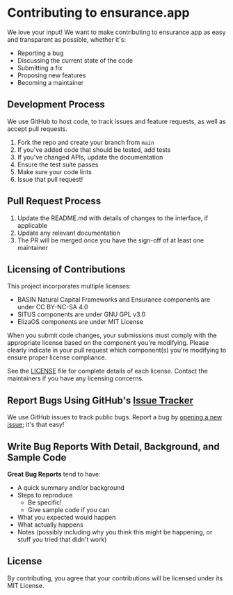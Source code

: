 # Contributing to ensurance.app

We love your input! We want to make contributing to ensurance.app as easy and transparent as possible, whether it's:

- Reporting a bug
- Discussing the current state of the code
- Submitting a fix
- Proposing new features
- Becoming a maintainer

## Development Process

We use GitHub to host code, to track issues and feature requests, as well as accept pull requests.

1. Fork the repo and create your branch from `main`
2. If you've added code that should be tested, add tests
3. If you've changed APIs, update the documentation
4. Ensure the test suite passes
5. Make sure your code lints
6. Issue that pull request!

## Pull Request Process

1. Update the README.md with details of changes to the interface, if applicable
2. Update any relevant documentation
3. The PR will be merged once you have the sign-off of at least one maintainer

## Licensing of Contributions

This project incorporates multiple licenses:

- BASIN Natural Capital Frameworks and Ensurance components are under CC BY-NC-SA 4.0
- SITUS components are under GNU GPL v3.0
- ElizaOS components are under MIT License

When you submit code changes, your submissions must comply with the appropriate license based on the component you're modifying. Please clearly indicate in your pull request which component(s) you're modifying to ensure proper license compliance.

See the [LICENSE](LICENSE) file for complete details of each license. Contact the maintainers if you have any licensing concerns.

## Report Bugs Using GitHub's [Issue Tracker](https://github.com/your-org/ensurance-app/issues)

We use GitHub issues to track public bugs. Report a bug by [opening a new issue](https://github.com/your-org/ensurance-app/issues/new); it's that easy!

## Write Bug Reports With Detail, Background, and Sample Code

**Great Bug Reports** tend to have:

- A quick summary and/or background
- Steps to reproduce
  - Be specific!
  - Give sample code if you can
- What you expected would happen
- What actually happens
- Notes (possibly including why you think this might be happening, or stuff you tried that didn't work)

## License

By contributing, you agree that your contributions will be licensed under its MIT License. 